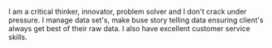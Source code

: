 I am a critical thinker, innovator, problem solver and I don't crack under pressure. I manage data set's, make buse story telling data ensuring client's always get best of their raw data. I also have excellent customer service skills.

